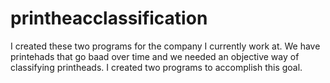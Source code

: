 # printheacclassification
I created these two programs for the company I currently work at. 
We have printehads that go baad over time and we needed an objective way of classifying printheads. I created two programs to accomplish this goal. 
